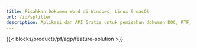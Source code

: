 ```yaml
---
title: Pisahkan Dokumen Word di Windows, Linux & macOS 
url: /id/splitter
description: Aplikasi dan API Gratis untuk pemisahan dokumen DOC, RTF, DOCX, dan ODT
---
```


{{< blocks/products/pf/agp/feature-solution >}} 